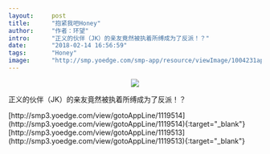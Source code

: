 ```yaml
---
layout:     post
title:      "抱紧我吧Honey"
author:     "作者：环望"
intro:      "正义的伙伴（JK）的亲友竟然被执着所缚成为了反派！？"
date:       "2018-02-14 16:56:59"
tags:       "Honey"
image:      "http://smp.yoedge.com/smp-app/resource/viewImage/1004231appline.png"
---
```

<div style="text-align: center">
<p><img src="http://smp.yoedge.com/smp-app/resource/viewImage/1004231appline.png"/></p>
</div>
<p class="post-meta">
<span>正义的伙伴（JK）的亲友竟然被执着所缚成为了反派！？</span>
</p>
[http://smp3.yoedge.com/view/gotoAppLine/1119514](http://smp3.yoedge.com/view/gotoAppLine/1119514){:target="_blank"}
[http://smp3.yoedge.com/view/gotoAppLine/1119513](http://smp3.yoedge.com/view/gotoAppLine/1119513){:target="_blank"}


